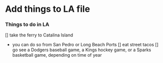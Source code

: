 # Add things to LA file

### Things to do in LA

[] take the ferry to Catalina Island
- you can do so from San Pedro or Long Beach Ports
[] eat street tacos
[] go see a Dodgers baseball game, a Kings hockey game, or a Sparks basketball game, depending on time of year
